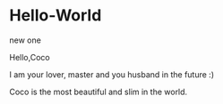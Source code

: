 # Hello-World
new one

Hello,Coco

I am your lover, master and you husband in the future :)

Coco is the most beautiful and slim in the world.
